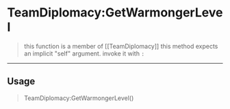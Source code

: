 # TeamDiplomacy:GetWarmongerLevel
> this function is a member of [[TeamDiplomacy]]
> this method expects an implicit "self" argument. invoke it with `:`
-----
## Usage
> TeamDiplomacy:GetWarmongerLevel()
